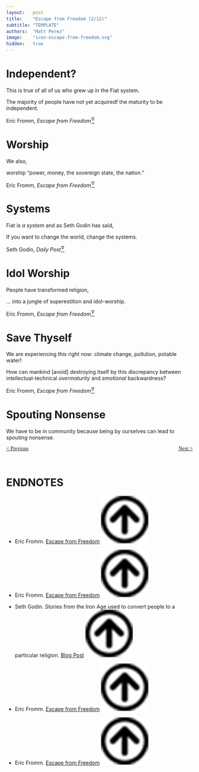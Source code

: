 ```yaml
---
layout:   post
title:    "Escape from Freedom (2/12)"
subtitle: "TEMPLATE"
authors:  "Matt Perez"
image:    "icon-escape-from-freedom.svg"
hidden:   true
---
```


<div style='display:none; '>
 <p><em>Escape from Freedom</em> was published in 1941. Pim de Morre, co-founder of <em>Corporate Rebels</em>, reminded me of it (he is reading it). I read it when I was 18-19 years old (I am a mere 73 now).</p>
</div>

<h1>Independent?</h1>
 <p>This is true of all of us who grew up in the Fiat system.</p>
  <div class="_citation">
   <p>The majority of people have not yet acquiredf the maturity to be independent.</p>
   <p id="_signature">Eric Fromm, <em>Escape from Freedom</em><a href='#en01'><sup id='bm01'>&hairsp;&nabla;&hairsp;</sup></a></p>
  </div>

<h1>Worship</h1>
 <p>We also,</p>
  <div class="_citation">
   <p>worship &ldquo;power, money, the sovereign state, the nation.&rdquo;</p>
   <p id="_signature">Eric Fromm, <em>Escape from Freedom</em><a href='#en02'><sup id='bm02'>&hairsp;&nabla;&hairsp;</sup></a></p>
  </div>

<h1>Systems</h1>
 <p>Fiat is <em>a system</em> and as Seth Godin has said,</p>
  <div class="_citation">
   <p>If you want to change the world, change the systems.</p>
   <p id="_signature">Seth Godin, <em>Daily Post</em><a href='#en03'><sup id='bm03'>&hairsp;&nabla;&hairsp;</sup></a></p>
  </div>

<h1>Idol Worship</h1>
 <p>People have transformed religion,</p>
  <div class="_citation">
   <p>&hellip; into a jungle of superestition and idol-worship.</p>
   <p id="_signature">Eric Fromm, <em>Escape from Freedom</em><a href='#en04'><sup id='bm04'>&hairsp;&nabla;&hairsp;</sup></a></p>
  </div>

<h1>Save Thyself</h1>
 <p>We are experiencing this right now: climate change, pollution, potable water!</p>
  <div class="_citation">
   <p>How can mankind [avoid] destroying itself by this discrepancy between intellectual-technical <em>overmaturity</em> and <em>emotional</em> backwardness?</p>
   <p id="_signature">Eric Fromm, <em>Escape from Freedom</em><a href='#en05'><sup id='bm05'>&hairsp;&nabla;&hairsp;</sup></a></p>
  </div>

<h1>Spouting Nonsense</h1>
  <p>We have to be in community because being by ourselves can lead to spouting nonsense.</p>

<div style="margin-bottom:1in; font-family: American Typewriter, serif; ">
 <span style="float:left; "> <a href="https://radicalcompanies.com/2024/12/21/escape-from-freedom">&lt; Previous</a></span>
 <span style="float:right; "><a href="https://radicalcompanies.com/2024/12/23/escape-from-freedom">Next &gt;</a></span>
</div>

<h1 class="_section">ENDNOTES</h1>
 <ul>
  <li id="en01">
   <p class="_list-item">
    Eric Fromm.
    <a href="https://www.amazon.com/Escape-Freedom-Erich-Fromm/dp/0805031499" target="_blank">Escape from Freedom</a>
    <a class="_uparrow" href="#bm01"><img src="/assets/img/arrow-up-icon.png"></a>
   </p>
  </li>
  <li id="en02">
   <p class="_list-item">
    Eric Fromm.
    <a href="https://www.amazon.com/Escape-Freedom-Erich-Fromm/dp/0805031499" target="_blank">Escape from Freedom</a>
    <a class="_uparrow" href="#bm02"><img src="/assets/img/arrow-up-icon.png"></a>
   </p>
  </li>
  <li id="en04">
   <p class="_list-item">
    Seth Godin.
    Stories from the Iron Age used to convert people to a particular religion.
    <a href="https://seths.blog//12/our-new-school/" target="_blank">Blog Post</a>
    <a class="_uparrow" href="#bm04"><img src="/assets/img/arrow-up-icon.png"></a>
   </p>
  </li>
  <li id="en04">
   <p class="_list-item">
    Eric Fromm.
    <a href="https://www.amazon.com/Escape-Freedom-Erich-Fromm/dp/0805031499" target="_blank">Escape from Freedom</a>
    <a class="_uparrow" href="#bm04"><img src="/assets/img/arrow-up-icon.png"></a>
   </p>
  </li>
  <li id="en05">
   <p class="_list-item">
    Eric Fromm.
    <a href="https://www.amazon.com/Escape-Freedom-Erich-Fromm/dp/0805031499" target="_blank">Escape from Freedom</a>
    <a class="_uparrow" href="#bm05"><img src="/assets/img/arrow-up-icon.png"></a>
   </p>
  </li>
 </ul>